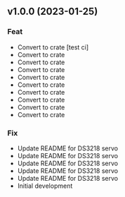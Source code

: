 ## v1.0.0 (2023-01-25)

### Feat

- Convert to crate [test ci]
- Convert to crate
- Convert to crate
- Convert to crate
- Convert to crate
- Convert to crate
- Convert to crate
- Convert to crate
- Convert to crate
- Convert to crate

### Fix

- Update README for DS3218 servo
- Update README for DS3218 servo
- Update README for DS3218 servo
- Update README for DS3218 servo
- Update README for DS3218 servo
- Initial development
